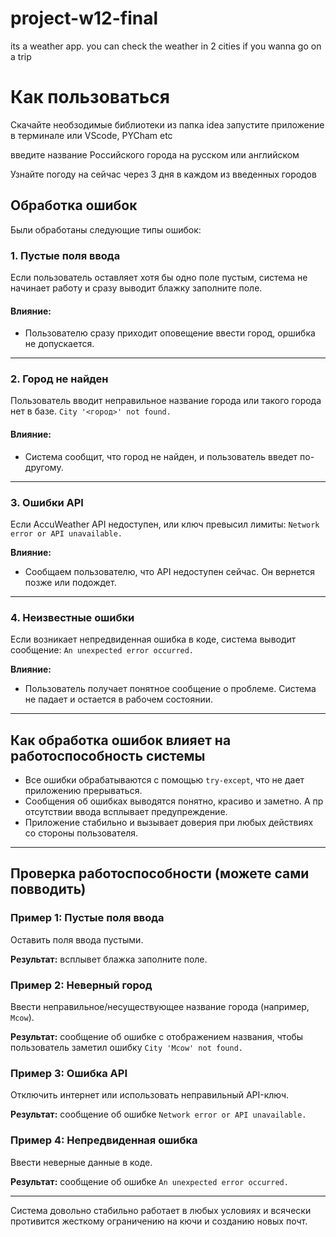 # project-w12-final
its a weather app. you can check the weather in 2 cities if you wanna go on a trip


# Как пользоваться
Скачайте необзодимые библиотеки из папка idea
запустите приложение в терминале или VScode, PYCham etc 

введите название Российского города на русском или английском

Узнайте погоду на сейчас через 3 дня в каждом из введенных городов

## Обработка ошибок

Были обработаны следующие типы ошибок:

### 1. Пустые поля ввода
Если пользователь оставляет хотя бы одно поле пустым, система не начинает работу и сразу выводит блажку заполните поле.

#### Влияние:
- Пользователю сразу приходит оповещение ввести город, оршибка не допускается.

---

### 2. Город не найден
Пользователь вводит неправильное название города или такого города нет в базе.
`City '<город>' not found.`

#### Влияние:
- Система сообщит, что город не найден, и пользователь введет по-другому.
---

### 3. Ошибки API
Если AccuWeather API недоступен, или ключ превысил лимиты:
`Network error or API unavailable.`

**Влияние:**
- Сообщаем пользователю, что API недоступен сейчас. Он вернется позже или подождет.

---

### 4. Неизвестные ошибки
Если возникает непредвиденная ошибка в коде, система выводит сообщение:
`An unexpected error occurred.`

**Влияние:**
- Пользователь получает понятное сообщение о проблеме. Система не падает и остается в рабочем состоянии.

---

## Как обработка ошибок влияет на работоспособность системы

- Все ошибки обрабатываются с помощью `try-except`, что не дает приложению прерываться.
- Сообщения об ошибках выводятся понятно, красиво и заметно. А пр отсутствии ввода всплывает предупреждение.
- Приложение стабильно и вызывает доверия при любых действиях со стороны пользователя.

---

## Проверка работоспособности (можете сами повводить)

### Пример 1: Пустые поля ввода
Оставить поля ввода пустыми.

**Результат:** всплывет блажка заполните поле.
### Пример 2: Неверный город
Ввести неправильное/несуществующее название города (например, `Mcow`).

**Результат:** сообщение об ошибке c отображением названия, чтобы пользователь заметил ошибку `City 'Mcow' not found.`
### Пример 3: Ошибка API
Отключить интернет или использовать неправильный API-ключ.

**Результат:** сообщение об ошибке `Network error or API unavailable.`

### Пример 4: Непредвиденная ошибка
Ввести неверные данные в коде.

**Результат:** сообщение об ошибке `An unexpected error occurred.`

---


Система довольно стабильно работает в любых условиях и всячески противится жесткому ограничению на кючи и созданию новых почт.
